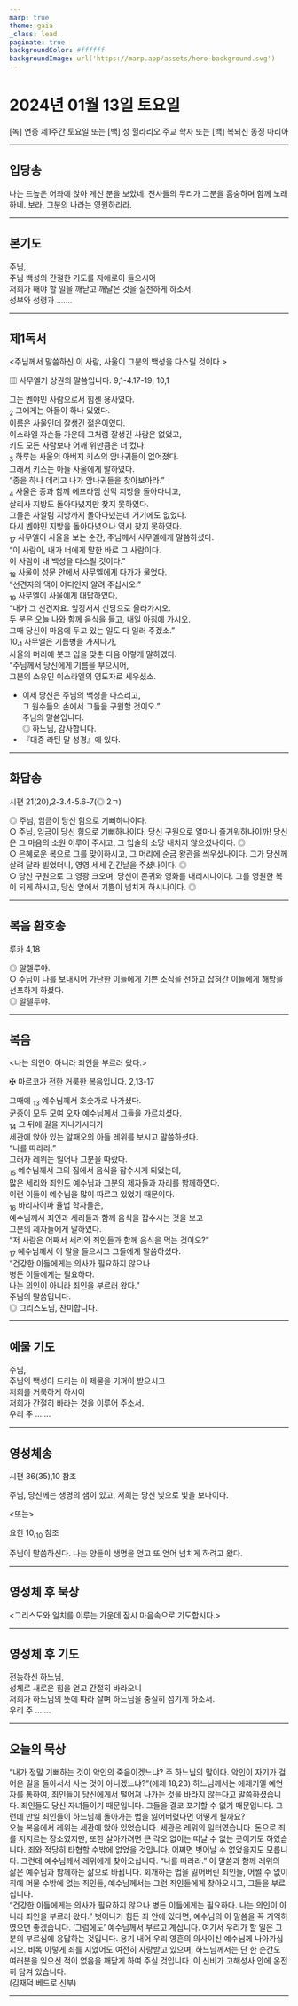 ```yaml
---
marp: true
theme: gaia
_class: lead
paginate: true
backgroundColor: #ffffff
backgroundImage: url('https://marp.app/assets/hero-background.svg')
---
```


# 2024년 01월 13일 토요일

[녹] 연중 제1주간 토요일 또는 [백] 성 힐라리오 주교 학자 또는 [백] 복되신 동정 마리아  




---

## 입당송

나는 드높은 어좌에 앉아 계신 분을 보았네. 천사들의 무리가 그분을 흠숭하며 함께 노래하네. 보라, 그분의 나라는 영원하리라.  
  


---

## 본기도

주님,  
주님 백성의 간절한 기도를 자애로이 들으시어  
저희가 해야 할 일을 깨닫고 깨달은 것을 실천하게 하소서.  
성부와 성령과 …….  
  


---

## 제1독서

<주님께서 말씀하신 이 사람, 사울이 그분의 백성을 다스릴 것이다.>

▥ 사무엘기 상권의 말씀입니다. 9,1-4.17-19; 10,1

그는 벤야민 사람으로서 힘센 용사였다.  
<sub>2</sub> 그에게는 아들이 하나 있었다.  
이름은 사울인데 잘생긴 젊은이였다.  
이스라엘 자손들 가운데 그처럼 잘생긴 사람은 없었고,  
키도 모든 사람보다 어깨 위만큼은 더 컸다.  
<sub>3</sub> 하루는 사울의 아버지 키스의 암나귀들이 없어졌다.  
그래서 키스는 아들 사울에게 말하였다.  
“종을 하나 데리고 나가 암나귀들을 찾아보아라.”  
<sub>4</sub> 사울은 종과 함께 에프라임 산악 지방을 돌아다니고,  
살리사 지방도 돌아다녔지만 찾지 못하였다.  
그들은 사알림 지방까지 돌아다녔는데 거기에도 없었다.  
다시 벤야민 지방을 돌아다녔으나 역시 찾지 못하였다.  
<sub>17</sub> 사무엘이 사울을 보는 순간, 주님께서 사무엘에게 말씀하셨다.  
“이 사람이, 내가 너에게 말한 바로 그 사람이다.  
이 사람이 내 백성을 다스릴 것이다.”  
<sub>18</sub> 사울이 성문 안에서 사무엘에게 다가가 물었다.  
“선견자의 댁이 어디인지 알려 주십시오.”  
<sub>19</sub> 사무엘이 사울에게 대답하였다.  
“내가 그 선견자요. 앞장서서 산당으로 올라가시오.  
두 분은 오늘 나와 함께 음식을 들고, 내일 아침에 가시오.  
그때 당신이 마음에 두고 있는 일도 다 일러 주겠소.”  
10,<sub>1</sub> 사무엘은 기름병을 가져다가,  
사울의 머리에 붓고 입을 맞춘 다음 이렇게 말하였다.  
“주님께서 당신에게 기름을 부으시어,  
그분의 소유인 이스라엘의 영도자로 세우셨소.  
* 이제 당신은 주님의 백성을 다스리고,  
그 원수들의 손에서 그들을 구원할 것이오.”  
주님의 말씀입니다.  
◎ 하느님, 감사합니다.  
* 『대중 라틴 말 성경』에 있다.  
  


---

## 화답송

시편 21(20),2-3.4-5.6-7(◎ 2ㄱ)

◎ 주님, 임금이 당신 힘으로 기뻐하나이다.  
○ 주님, 임금이 당신 힘으로 기뻐하나이다. 당신 구원으로 얼마나 즐거워하나이까! 당신은 그 마음의 소원 이루어 주시고, 그 입술의 소망 내치지 않으셨나이다. ◎  
○ 은혜로운 복으로 그를 맞이하시고, 그 머리에 순금 왕관을 씌우셨나이다. 그가 당신께 살려 달라 빌었더니, 영영 세세 긴긴날을 주셨나이다. ◎  
○ 당신 구원으로 그 영광 크오며, 당신이 존귀와 영화를 내리시나이다. 그를 영원한 복이 되게 하시고, 당신 앞에서 기쁨이 넘치게 하시나이다. ◎  
  


---

## 복음 환호송

루카 4,18

◎ 알렐루야.  
○ 주님이 나를 보내시어 가난한 이들에게 기쁜 소식을 전하고 잡혀간 이들에게 해방을 선포하게 하셨다.  
◎ 알렐루야.  
  


---

## 복음

<나는 의인이 아니라 죄인을 부르러 왔다.>

✠ 마르코가 전한 거룩한 복음입니다. 2,13-17

그때에 <sub>13</sub> 예수님께서 호숫가로 나가셨다.  
군중이 모두 모여 오자 예수님께서 그들을 가르치셨다.  
<sub>14</sub> 그 뒤에 길을 지나가시다가  
세관에 앉아 있는 알패오의 아들 레위를 보시고 말씀하셨다.  
“나를 따라라.”  
그러자 레위는 일어나 그분을 따랐다.  
<sub>15</sub> 예수님께서 그의 집에서 음식을 잡수시게 되었는데,  
많은 세리와 죄인도 예수님과 그분의 제자들과 자리를 함께하였다.  
이런 이들이 예수님을 많이 따르고 있었기 때문이다.  
<sub>16</sub> 바리사이파 율법 학자들은,  
예수님께서 죄인과 세리들과 함께 음식을 잡수시는 것을 보고  
그분의 제자들에게 말하였다.  
“저 사람은 어째서 세리와 죄인들과 함께 음식을 먹는 것이오?”  
<sub>17</sub> 예수님께서 이 말을 들으시고 그들에게 말씀하셨다.  
“건강한 이들에게는 의사가 필요하지 않으나  
병든 이들에게는 필요하다.  
나는 의인이 아니라 죄인을 부르러 왔다.”  
주님의 말씀입니다.  
◎ 그리스도님, 찬미합니다.  
  


---

## 예물 기도

주님,  
주님의 백성이 드리는 이 제물을 기꺼이 받으시고  
저희를 거룩하게 하시어  
저희가 간절히 바라는 것을 이루어 주소서.  
우리 주 …….  
  


---

## 영성체송

시편 36(35),10 참조

주님, 당신께는 생명의 샘이 있고, 저희는 당신 빛으로 빛을 보나이다.  
  
<또는>  
  
요한 10,<sub>10</sub> 참조  
  
주님이 말씀하신다. 나는 양들이 생명을 얻고 또 얻어 넘치게 하려고 왔다.  


---

## 영성체 후 묵상

<그리스도와 일치를 이루는 가운데 잠시 마음속으로 기도합시다.>  


---

## 영성체 후 기도

전능하신 하느님,  
성체로 새로운 힘을 얻고 간절히 바라오니  
저희가 하느님의 뜻에 따라 살며 하느님을 충실히 섬기게 하소서.  
우리 주 …….  
  


---

## 오늘의 묵상

“내가 정말 기뻐하는 것이 악인의 죽음이겠느냐? 주 하느님의 말이다. 악인이 자기가 걸어온 길을 돌아서서 사는 것이 아니겠느냐?”(에제 18,23) 하느님께서는 에제키엘 예언자를 통하여, 죄인들이 당신에게서 떨어져 나가는 것을 바라지 않는다고 말씀하셨습니다. 죄인들도 당신 자녀들이기 때문입니다. 그들을 결코 포기할 수 없기 때문입니다. 그런데 만일 죄인들이 하느님께 돌아가는 법을 잃어버렸다면 어떻게 될까요?  
오늘 복음에서 레위는 세관에 앉아 있었습니다. 세관은 레위의 일터였습니다. 돈으로 죄를 저지르는 장소였지만, 또한 살아가려면 큰 각오 없이는 떠날 수 없는 곳이기도 하였습니다. 죄와 적당히 타협할 수밖에 없었을 것입니다. 어쩌면 벗어날 수 없었을지도 모릅니다. 그런데 예수님께서 레위에게 찾아오십니다. “나를 따라라.” 이 말씀과 함께 레위의 삶은 예수님과 함께하는 삶으로 바뀝니다. 회개하는 법을 잃어버린 죄인들, 어쩔 수 없이 죄에 머물 수밖에 없는 죄인들, 예수님께서는 그런 죄인들에게 찾아오시고, 그들을 부르십니다.  
“건강한 이들에게는 의사가 필요하지 않으나 병든 이들에게는 필요하다. 나는 의인이 아니라 죄인을 부르러 왔다.” 벗어나기 힘든 죄 안에 있다면, 예수님의 이 말씀을 꼭 기억하였으면 좋겠습니다. ‘그럼에도’ 예수님께서 부르고 계십니다. 여기서 우리가 할 일은 그분의 부르심에 응답하는 것입니다. 용기 내어 우리 영혼의 의사이신 예수님께 나아가십시오. 비록 이렇게 죄를 지었어도 여전히 사랑받고 있으며, 하느님께서는 단 한 순간도 여러분을 잊으신 적이 없음을 깨닫게 하여 주실 것입니다. 이 신비가 고해성사 안에 온전히 담겨 있습니다.  
(김재덕 베드로 신부)  


---